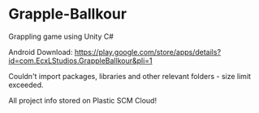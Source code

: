 # Grapple-Ballkour
Grappling game using Unity C#

Android Download: https://play.google.com/store/apps/details?id=com.EcxLStudios.GrappleBallkour&pli=1


Couldn't import packages, libraries and other relevant folders - size limit exceeded.

All project info stored on Plastic SCM Cloud!
